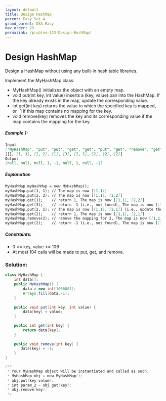 ```yaml
---
layout: default
title: Design HashMap
parent: Easy Set 4
grand_parent: DSA Easy
nav_order: 23
permalink: /problem-123-Design-HashMap/
---
```

# Design HashMap
Design a HashMap without using any built-in hash table libraries.

Implement the MyHashMap class:

* MyHashMap() initializes the object with an empty map.
* void put(int key, int value) inserts a (key, value) pair into the HashMap. If the key already exists in the map, update the corresponding value.
* int get(int key) returns the value to which the specified key is mapped, or -1 if this map contains no mapping for the key.
* void remove(key) removes the key and its corresponding value if the map contains the mapping for the key.

##### Example 1:
```markdown
Input
["MyHashMap", "put", "put", "get", "get", "put", "get", "remove", "get"]
[[], [1, 1], [2, 2], [1], [3], [2, 1], [2], [2], [2]]
Output
[null, null, null, 1, -1, null, 1, null, -1]
```
##### Explanation
```markdown
MyHashMap myHashMap = new MyHashMap();
myHashMap.put(1, 1); // The map is now [[1,1]]
myHashMap.put(2, 2); // The map is now [[1,1], [2,2]]
myHashMap.get(1);    // return 1, The map is now [[1,1], [2,2]]
myHashMap.get(3);    // return -1 (i.e., not found), The map is now [[1,1], [2,2]]
myHashMap.put(2, 1); // The map is now [[1,1], [2,1]] (i.e., update the existing value)
myHashMap.get(2);    // return 1, The map is now [[1,1], [2,1]]
myHashMap.remove(2); // remove the mapping for 2, The map is now [[1,1]]
myHashMap.get(2);    // return -1 (i.e., not found), The map is now [[1,1]]
```
##### Constraints:
* 0 <= key, value <= 106
* At most 104 calls will be made to put, get, and remove.

### Solution:
```java
class MyHashMap {
    int data[];
    public MyHashMap() {
        data = new int[1000001];
        Arrays.fill(data,-1);
    }
    
    public void put(int key, int value) {
        data[key] = value;
    }
    
    public int get(int key) {
        return data[key];
    }
    
    public void remove(int key) {
       data[key] = -1; 
    }
}

/**
 * Your MyHashMap object will be instantiated and called as such:
 * MyHashMap obj = new MyHashMap();
 * obj.put(key,value);
 * int param_2 = obj.get(key);
 * obj.remove(key);
 */
```